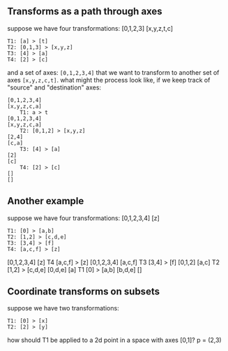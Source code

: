 ## Transforms as a path through axes

suppose we have four transformations:
[0,1,2,3]
[x,y,z,t,c]
```
T1: [a] > [t]
T2: [0,1,3] > [x,y,z]
T3: [4] > [a]
T4: [2] > [c]
```

and a set of axes: `[0,1,2,3,4]` that we want to transform to another set of axes `[x,y,z,c,t]`.
what might the process look like, if we keep track of "source" and "destination" axes:

```
[0,1,2,3,4]
[x,y,z,c,a]
    T1: a > t
[0,1,2,3,4]
[x,y,z,c,a]
    T2: [0,1,2] > [x,y,z]
[2,4]
[c,a]
    T3: [4] > [a]
[2]
[c]
    T4: [2] > [c]
[]
[]
```

## Another example

suppose we have four transformations:
[0,1,2,3,4]
[z]

```
T1: [0] > [a,b]
T2: [1,2] > [c,d,e]
T3: [3,4] > [f]
T4: [a,c,f] > [z]
```

[0,1,2,3,4]
[z]
    T4 [a,c,f] > [z] 
[0,1,2,3,4]
[a,c,f]
    T3 [3,4] > [f] 
[0,1,2]
[a,c]
    T2 [1,2] > [c,d,e]
[0,d,e]
[a]
    T1 [0] > [a,b]
[b,d,e]
[]


## Coordinate transforms on subsets

suppose we have two transformations:
```
T1: [0] > [x]
T2: [2] > [y]
```

how should T1 be applied to a 2d point in a space with axes [0,1]?
p = (2,3)


